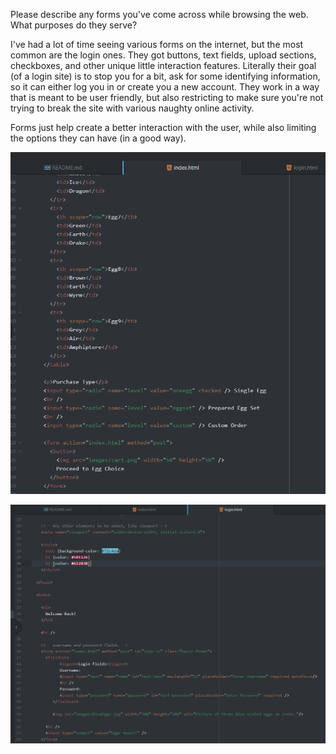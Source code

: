 Please describe any forms you've come across while browsing the web. What purposes do they serve?

I've had a lot of time seeing various forms on the internet, but the most common are the login ones.
They got buttons, text fields, upload sections, checkboxes, and other unique little interaction features.
Literally their goal (of a login site) is to stop you for a bit, ask for some identifying information, so it can either log you in or create you a new account. They work in a way that is meant to be user friendly, but also restricting to make sure you're not trying to break the site with various naughty online activity.

Forms just help create a better interaction with the user, while also limiting the options they can have (in a good way).


![Screenshot](./images/indexscreen.PNG)

![Screenshot](./images/loginscreen.PNG)
